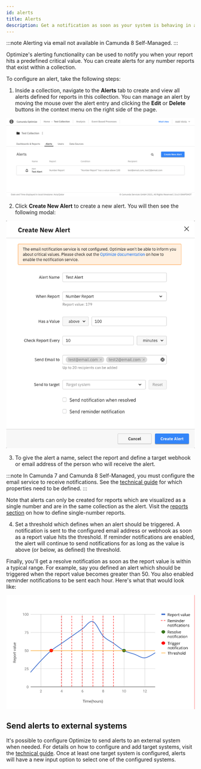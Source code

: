 ```yaml
---
id: alerts
title: Alerts
description: Get a notification as soon as your system is behaving in an unexpected manner.
---
```


:::note
Alerting via email not available in Camunda 8 Self-Managed.
:::

Optimize's alerting functionality can be used to notify you when your report hits a predefined critical value. You can create alerts for any number reports that exist within a collection.

To configure an alert, take the following steps:

1. Inside a collection, navigate to the **Alerts** tab to create and view all alerts defined for reports in this collection. You can manage an alert by moving the mouse over the alert entry and clicking the **Edit** or **Delete** buttons in the context menu on the right side of the page.

![Alert overview](./img/alerts-overview.png)

2. Click **Create New Alert** to create a new alert. You will then see the following modal:

![Alert modal overview](./img/alert-modal-description.png)

3. To give the alert a name, select the report and define a target webhook or email address of the person who will receive the alert.

:::note
In Camunda 7 and Camunda 8 Self-Managed, you must configure the email service to receive notifications. See the [technical guide](/self-managed/optimize-deployment/configuration/system-configuration.md#email) for which properties need to be defined.
:::

Note that alerts can only be created for reports which are visualized as a single number and are in the same collection as the alert. Visit the [reports section](../creating-reports.md) on how to define single-number reports.

4. Set a threshold which defines when an alert should be triggered. A notification is sent to the configured email address or webhook as soon as a report value hits the threshold. If reminder notifications are enabled, the alert will continue to send notifications for as long as the value is above (or below, as defined) the threshold.

Finally, you'll get a resolve notification as soon as the report value is within a typical range. For example, say you defined an alert which should be triggered when the report value becomes greater than 50. You also enabled reminder notifications to be sent each hour. Here's what that would look like:

![Notifications graph](./img/alert-notifications-graph.png)

## Send alerts to external systems

It's possible to configure Optimize to send alerts to an external system when needed. For details on how to configure and add target systems, visit the [technical guide](/self-managed/optimize-deployment/configuration/system-configuration.md#alert-notification-webhooks). Once at least one target system is configured, alerts will have a new input option to select one of the configured systems.
